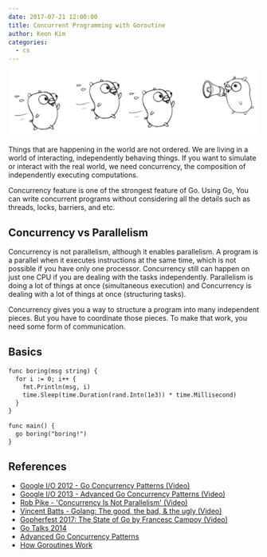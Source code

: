 ```yaml
---
date: 2017-07-21 12:00:00
title: Concurrent Programming with Goroutine
author: Keon Kim
categories:
  - cs
---
```



![gorace](/images/goroutine/gorace.png)

Things that are happening in the world are not ordered. We are living in a world of interacting, independently behaving things. If you want to simulate or interact with the real world, we need concurrency, the composition of independently executing computations.

<!--more-->

Concurrency feature is one of the strongest feature of Go. Using Go, You can write concurrent programs without considering all the details such as threads, locks, barriers, and etc.

## Concurrency vs Parallelism

Concurrency is not parallelism, although it enables parallelism. A program is a parallel when it executes instructions at the same time, which is not possible if you have only one processor. Concurrency still can happen on just one CPU if you are dealing with the tasks independently. Parallelism is doing a lot of things at once (simultaneous execution) and Concurrency is dealing with a lot of things at once (structuring tasks).

Concurrency gives you a way to structure a program into many independent pieces. But you have to coordinate those pieces. To make that work, you need some form of communication.

## Basics

```
func boring(msg string) {
  for i := 0; i++ {
    fmt.Println(msg, i)
    time.Sleep(time.Duration(rand.Intn(1e3)) * time.Millisecond)
  }
}
```

```
func main() {
  go boring("boring!")
}
```



## References

* [Google I/O 2012 - Go Concurrency Patterns (Video)](https://www.youtube.com/watch?v=f6kdp27TYZs)
* [Google I/O 2013 - Advanced Go Concurrency Patterns (Video)](https://www.youtube.com/watch?v=QDDwwePbDtw&t=169s)
* [Rob Pike - 'Concurrency Is Not Parallelism' (Video)](https://www.youtube.com/watch?v=cN_DpYBzKso&t=181s)
* [Vincent Batts - Golang: The good, the bad, & the ugly (Video)](https://www.youtube.com/watch?v=cMYhGNofHA4)
* [Gopherfest 2017: The State of Go by Francesc Campoy (Video)](https://www.youtube.com/watch?v=dyvpF0jF3AY)
* [Go Talks 2014](https://talks.golang.org/2014/)
* [Advanced Go Concurrency Patterns](https://talks.golang.org/2013/advconc.slide)
* [How Goroutines Work](http://blog.nindalf.com/how-goroutines-work/)
